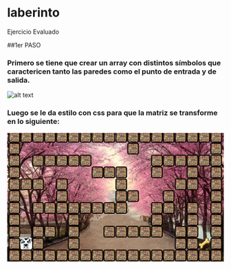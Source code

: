 # laberinto
Ejercicio Evaluado

##1er PASO

### Primero se tiene que crear un array con distintos símbolos que caractericen tanto las paredes como el punto de entrada y de salida.


![alt text](img/array.JPG "Captura de este paso")


### Luego se le da estilo con css para que la matriz se transforme en lo siguiente:


![alt text](img/paginaweb.JPG "Captura de este paso")

